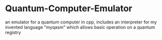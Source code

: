 # Quantum-Computer-Emulator
an emulator for a quantum computer in cpp, includes an interpreter for my invented language "myqasm" which allows basic operation on a quantum registry
